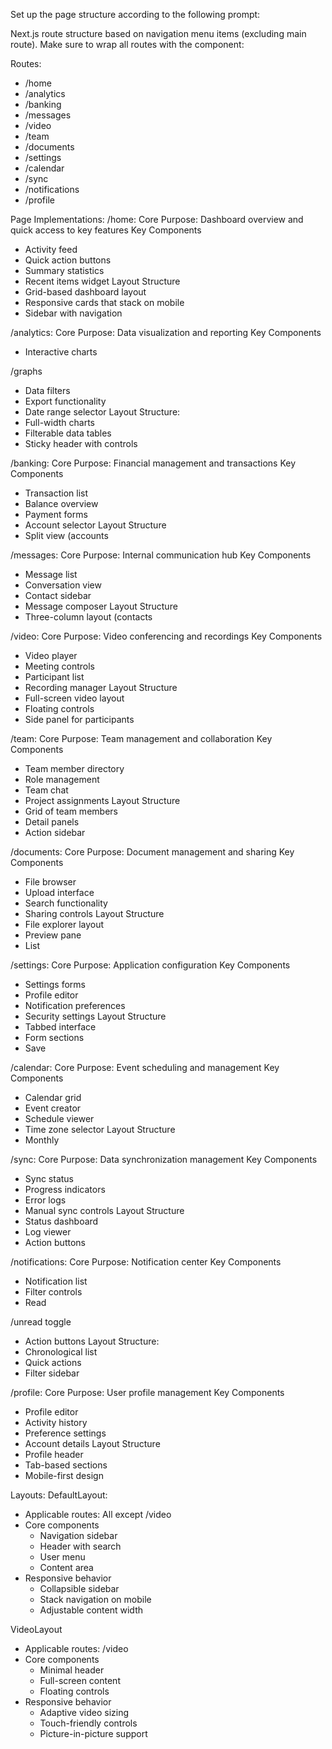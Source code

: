 Set up the page structure according to the following prompt:
   
<page-structure-prompt>
Next.js route structure based on navigation menu items (excluding main route). Make sure to wrap all routes with the component:

Routes:
- /home
- /analytics
- /banking
- /messages
- /video
- /team
- /documents
- /settings
- /calendar
- /sync
- /notifications
- /profile

Page Implementations:
/home:
Core Purpose: Dashboard overview and quick access to key features
Key Components
- Activity feed
- Quick action buttons
- Summary statistics
- Recent items widget
Layout Structure
- Grid-based dashboard layout
- Responsive cards that stack on mobile
- Sidebar with navigation

/analytics:
Core Purpose: Data visualization and reporting
Key Components
- Interactive charts

/graphs
- Data filters
- Export functionality
- Date range selector
Layout Structure:
- Full-width charts
- Filterable data tables
- Sticky header with controls

/banking:
Core Purpose: Financial management and transactions
Key Components
- Transaction list
- Balance overview
- Payment forms
- Account selector
Layout Structure
- Split view (accounts

/messages:
Core Purpose: Internal communication hub
Key Components
- Message list
- Conversation view
- Contact sidebar
- Message composer
Layout Structure
- Three-column layout (contacts

/video:
Core Purpose: Video conferencing and recordings
Key Components
- Video player
- Meeting controls
- Participant list
- Recording manager
Layout Structure
- Full-screen video layout
- Floating controls
- Side panel for participants

/team:
Core Purpose: Team management and collaboration
Key Components
- Team member directory
- Role management
- Team chat
- Project assignments
Layout Structure
- Grid of team members
- Detail panels
- Action sidebar

/documents:
Core Purpose: Document management and sharing
Key Components
- File browser
- Upload interface
- Search functionality
- Sharing controls
Layout Structure
- File explorer layout
- Preview pane
- List

/settings:
Core Purpose: Application configuration
Key Components
- Settings forms
- Profile editor
- Notification preferences
- Security settings
Layout Structure
- Tabbed interface
- Form sections
- Save

/calendar:
Core Purpose: Event scheduling and management
Key Components
- Calendar grid
- Event creator
- Schedule viewer
- Time zone selector
Layout Structure
- Monthly

/sync:
Core Purpose: Data synchronization management
Key Components
- Sync status
- Progress indicators
- Error logs
- Manual sync controls
Layout Structure
- Status dashboard
- Log viewer
- Action buttons

/notifications:
Core Purpose: Notification center
Key Components
- Notification list
- Filter controls
- Read

/unread toggle
- Action buttons
Layout Structure:
- Chronological list
- Quick actions
- Filter sidebar

/profile:
Core Purpose: User profile management
Key Components
- Profile editor
- Activity history
- Preference settings
- Account details
Layout Structure
- Profile header
- Tab-based sections
- Mobile-first design

Layouts:
DefaultLayout:
- Applicable routes: All except /video
- Core components
  - Navigation sidebar
  - Header with search
  - User menu
  - Content area
- Responsive behavior
  - Collapsible sidebar
  - Stack navigation on mobile
  - Adjustable content width

VideoLayout
- Applicable routes: /video
- Core components
  - Minimal header
  - Full-screen content
  - Floating controls
- Responsive behavior
  - Adaptive video sizing
  - Touch-friendly controls
  - Picture-in-picture support
</page-structure-prompt>